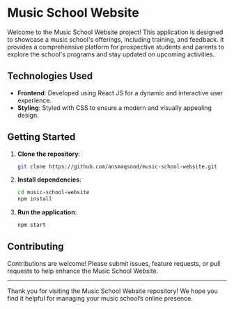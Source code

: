 # Music School Website

Welcome to the Music School Website project! This application is designed to showcase a music school's offerings, including training, and feedback. It provides a comprehensive platform for prospective students and parents to explore the school's programs and stay updated on upcoming activities.


## Technologies Used

- **Frontend**: Developed using React JS for a dynamic and interactive user experience.
- **Styling**: Styled with CSS to ensure a modern and visually appealing design.

## Getting Started

1. **Clone the repository**:
    ```bash
    git clone https://github.com/ansmaqsood/music-school-website.git
    ```
2. **Install dependencies**:
    ```bash
    cd music-school-website
    npm install
    ```
3. **Run the application**:
    ```bash
    npm start
    ```

## Contributing

Contributions are welcome! Please submit issues, feature requests, or pull requests to help enhance the Music School Website.


---

Thank you for visiting the Music School Website repository! We hope you find it helpful for managing your music school’s online presence.
 
